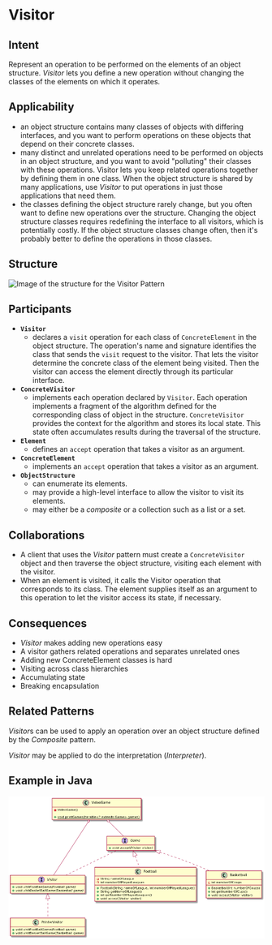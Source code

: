 # Visitor

## Intent

Represent an operation to be performed on the elements of an object structure. *Visitor* lets you define a new operation without changing the classes of the elements on which it operates.

## Applicability

* an object structure contains many classes of objects with differing interfaces, and you want to perform operations on these objects that depend on their concrete classes.
* many distinct and unrelated operations need to be performed on objects in an object structure, and you want to avoid "polluting" their classes with these operations. Visitor lets you keep related operations together by defining them in one class. When the object structure is shared by many applications, use *Visitor* to put operations in just those applications that need them.
* the classes defining the object structure rarely change, but you often want to define new operations over the structure. Changing the object structure classes requires redefining the interface to all visitors, which is potentially costly. If the object structure classes change often, then it's probably better to define the operations in those classes.

## Structure

![Image of the structure for the Visitor Pattern](./image/iterator.png "Structure for the Visitor Pattern")

## Participants

* **`Visitor`**
  - declares a `visit` operation for each class of `ConcreteElement` in the object structure. The operation's name and signature identifies the class that sends the `visit` request to the visitor. That lets the visitor determine the concrete class of the element being visited. Then the visitor can access the element directly through its particular interface.
* **`ConcreteVisitor`**
  - implements each operation declared by `Visitor`. Each operation implements a fragment of the algorithm defined for the corresponding class of object in the structure. `ConcreteVisitor` provides the context for the algorithm and stores its local state. This state often accumulates results during the traversal of the structure.
* **`Element`**
  - defines an `accept` operation that takes a visitor as an argument.
* **`ConcreteElement`**
  - implements an `accept` operation that takes a visitor as an argument.
* **`ObjectStructure`**
  - can enumerate its elements.
  - may provide a high-level interface to allow the visitor to visit its elements.
  - may either be a *composite* or a collection such as a list or a set.

## Collaborations

* A client that uses the *Visitor* pattern must create a `ConcreteVisitor` object and then traverse the object structure, visiting each element with the visitor.
* When an element is visited, it calls the Visitor operation that corresponds to its class. The element supplies itself as an argument to this operation to let the visitor access its state, if necessary.

## Consequences

* *Visitor* makes adding new operations easy
* A visitor gathers related operations and separates unrelated ones
* Adding new ConcreteElement classes is hard
* Visiting across class hierarchies
* Accumulating state
* Breaking encapsulation

## Related Patterns

*Visitor*s can be used to apply an operation over an object structure defined by the *Composite* pattern.

*Visitor* may be applied to do the interpretation (*Interpreter*).

## Example in Java

![Class Diagram for Visitor](./image/code_class_design.png "Class Diagram for Visitor pattern example")

```java
```
